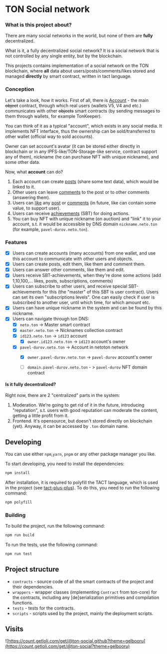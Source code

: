 # TON Social network

### What is this project about?

There are many social networks in the world, but none of them are **fully** decentralized. 

What is it, a fully decentralized social network? It is a social network that is not controlled by any single entity, but by the blockchain. 

This projects contains implementation of a social network on the TON blockchain, where **all** data about users/posts/comments/likes stored and managed **directly** by smart contract, written in tact language.


### Conception

Let's take a look, how it works. First of all, there is [Account](./contracts/user.tact) - the main ~~object~~ contract, through which real users (wallets V5, V4 and etc.) communicates with other ~~objects~~ smart contracts (by sending messages to them through wallets, for example TonKeeper). 

You can think of it as a typical "account", which exists in any social media. 
It implements NFT interface, thus the ownership can be sold/transferred to other wallet (official way to sold accounts).

Owner can set account's avatar (it can be stored either directly in blockchain or in any IPFS-like/TON-Storage-like service, contract support any of them), nickname (he can purchase NFT with unique nickname), and some other data.



Now, what **account** can do?
1. Each account can create [posts](./contracts/post.tact) (share some text data), which would be linked to it. 
2. Other users can leave [comments](./contracts/comment.tact) to the post or to other comments (answering them).
3. Users can [like](./contracts/abstract/likeable.tact) any [post](./contracts/post.tact) or [comments](./contracts/comment.tact) (in future, like can contain some value, to support user).
4. Users can receive [achievements](./contracts/achievement.tact) (SBT) for doing actions.
5. You can buy NFT with unique nickname (on auction) and "link" it to your account, s.t. it would be accessible by DNS domain `nickname.neto.ton` (for example, `pavel-durov.neto.ton`).

### Features

- [x] Users can create accounts (many accounts) from one wallet, and use this account to communicate with other users and objects.
- [x] Users can create posts, edit them, like them and comment them.
- [x] Users can answer other comments, like them and edit.
- [x] Users receive SBT-achievements, when they're done some actions (add 1,10,100,... likes, posts, subscriptions, comments)
- [x] Users can subscribe to other users, and receive special SBT-achievements for this (the "master" of this SBT is user contract). Users can set its own "subscriptions levels". One can easily check if user is subscribed to another user, until which time, for which amount etc.
- [x]  Users can have unique nickname in the system and can be found by this nickname.
- [x] Users can navigate through ton DNS:
  - [x] `neto.ton` -> Master smart contract
  - [x] `master.neto.ton` -> Nicknames collection contract
  - [x] `id123.neto.ton` -> `id123` account
    - [x] `owner.id123.neto.ton` -> `id123` account's owner
  - [x] `pavel-durov.neto.ton` -> Account in netoton network
    - [x] `owner.pavel-durov.neto.ton` -> `pavel-durov` account's owner
    - [ ] `domain.pavel-durov.neto.ton` - > `pavel-durov` NFT domain contract





#### Is it fully decentralized?
Right now, there are 2 "centralized" parts in the system: 
1. Moderation. We're going to get rid of it in the future, introducing "reputation", s.t. users with good reputation can moderate the content, getting a little profit from it.
2. Frontend. It's opensource, but doesn't stored directly on blockchain (yet). Anyway, it can be accessed by `.ton` domain name.


## Developing

You can use either `npm`,`yarn`, `pnpm` or any other package manager you like.

To start developing, you need to install the dependencies:

```bash
npm install
```

After installation, it is required to polyfill the TACT language, which is used in the project (see [tact-plus-plus](https://github.com/imartemy1524/tact-plus-plus)). 
To do this, you need to run the following command:

```bash
npm polyfill
```
### Building

To build the project, run the following command:

```bash
npm run build
```

To run the tests, use the following command:

```bash
npm run test
```

## Project structure

-   `contracts` - source code of all the smart contracts of the project and their dependencies.
-   `wrappers` - wrapper classes (implementing `Contract` from ton-core) for the contracts, including any [de]serialization primitives and compilation functions.
-   `tests` - tests for the contracts.
-   `scripts` - scripts used by the project, mainly the deployment scripts.

## Visits
![https://count.getloli.com/get/@ton-social.github?theme=gelbooru](https://count.getloli.com/get/@ton-social?theme=gelbooru)